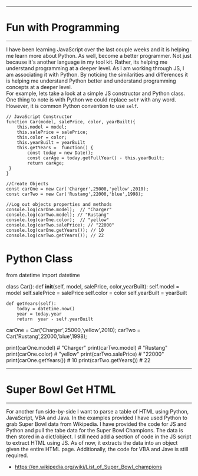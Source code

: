 ***
# Fun with Programming 
***

I have been learning JavaScript over the last couple weeks and it is helping me learn more about Python. 
As well, become a better programmer. Not just because it's another language in my tool kit. Rather, its helping me 
understand programming at a deeper level.  As I am working through JS, I am associating it with Python. By noticing the 
similarities and differences it is helping me understand Python better and understand programming concepts at a deeper level.  
For example, lets take a look at a simple JS constructor and Python class. One thing to note is with Python we could replace `self` with any word.
However, it is common Python convention to use `self`.  

```
// JavaScript Constructor
function Car(model, salePrice, color, yearBuilt){
    this.model = model;
    this.salePrice = salePrice;
    this.color = color;
    this.yearBuilt = yearBuilt
    this.getYears =  function() { 
        const today = new Date();
        const carAge = today.getFullYear() - this.yearBuilt;
        return carAge;
 }
}

//Create Objects
const carOne = new Car('Charger',25000,'yellow',2010);
const carTwo = new Car('Rustang',22000,'blue',1998);

//Log out objects properties and methods
console.log(carOne.model);  // "Charger"
console.log(carTwo.model); // "Rustang"
console.log(carOne.color);  // "yellow"
console.log(carTwo.salePrice); // "22000"
console.log(carOne.getYears()); // 10
console.log(carTwo.getYears()); // 22
```

# Python Class
from datetime import datetime

class Car():
    def __init__(self, model, salePrice, color,yearBuilt):
        self.model = model
        self.salePrice = salePrice
        self.color = color
        self.yearBuilt = yearBuilt
    
    def getYears(self):
        today = datetime.now()
        year = today.year
        return  year - self.yearBuilt

carOne = Car('Charger',25000,'yellow',2010);
carTwo = Car('Rustang',22000,'blue',1998);

print(carOne.model)  # "Charger"
print(carTwo.model) # "Rustang"
print(carOne.color)  # "yellow"
print(carTwo.salePrice) # "22000"
print(carOne.getYears()) # 10
print(carTwo.getYears()) # 22

***
# Super Bowl Get HTML 
***

For another fun side-by-side I want to parse a table of HTML using Python, JavaScript, VBA and Java. In the examples provided 
I have used Python to grab Super Bowl data from Wikipedia. I have provided the code for JS and Python and pull the tabe data for the
Super Bowl Champions. The data is then stored in a dict/object. I still need add a section of code in the JS script to extract 
HTML using JS. As of now, it extracts the data into an object given the entire HTML page. Additionally, the code for VBA and Jave
is still required.  

* https://en.wikipedia.org/wiki/List_of_Super_Bowl_champions
